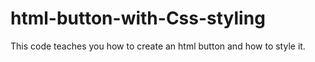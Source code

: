 # html-button-with-Css-styling
This code teaches you how to create an html button and how to style it.
